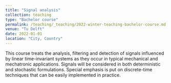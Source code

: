 ```yaml
---
title: "Signal analysis"
collection: teaching
type: "Bachelor course"
permalink: /teaching/_teaching/2022-winter-teaching-bachelor-course.md
venue: "Tu Delft"
date: 2022-01-01
location: "City, Country"
---
```


This course treats the analysis, filtering and detection of signals influenced by linear time-invariant systems as they occur in typical mechanical and mechatronic applications. Signals will be considered in both deterministic and stochastic formulations. Special emphasis is put on discrete-time techniques that can be easily implemented in practice.
